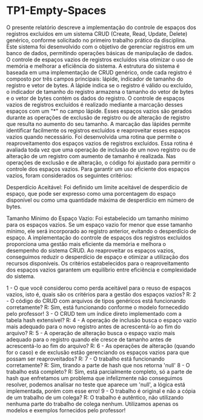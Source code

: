 # TP1-Empty-Spaces

O presente relatório descreve a implementação do controle de espaços dos registros excluídos
em um sistema CRUD (Create, Read, Update, Delete) genérico, conforme solicitado no primeiro
trabalho prático da disciplina. Este sistema foi desenvolvido com o objetivo de gerenciar
registros em um banco de dados, permitindo operações básicas de manipulação de dados.
O controle de espaços vazios de registros excluídos visa otimizar o uso de memória e melhorar a eficiência do sistema.
A estrutura do sistema é baseada em uma implementação de CRUD genérico,
onde cada registro é composto por três campos principais: lápide, indicador de tamanho do registro e vetor de bytes.
A lápide indica se o registro é válido ou excluído, o indicador de tamanho do
registro armazena o tamanho do vetor de bytes e o vetor de bytes contém os dados do registro.
O controle de espaços vazios de registros excluídos é realizado mediante a marcação desses espaços com um "*" no campo lápide. 
Esses espaços vazios são gerados durante as operações de exclusão de registro ou de alteração de registro que resulta no aumento do seu tamanho.
A marcação das lápides permite identificar facilmente os registros excluídos e reaproveitar esses espaços vazios quando necessário.
Foi desenvolvida uma rotina que permite o reaproveitamento dos espaços vazios de registros excluídos. Essa rotina
é avaliada toda vez que uma operação de inclusão de um novo registro ou de alteração de um registro com aumento
de tamanho é realizada. Nas operações de exclusão e de alteração, o código foi ajustado para permitir o controle dos espaços vazios.
Para garantir um uso eficiente dos espaços vazios, foram considerados os seguintes critérios:

Desperdício Aceitável: Foi definido um limite aceitável de desperdício de espaço, que pode ser expresso como uma porcentagem do espaço disponível
ou como uma quantidade máxima de desperdício em número de bytes.

Tamanho Mínimo do Espaço Vazio: Foi estabelecido um tamanho mínimo para os espaços vazios.
Se um espaço vazio for menor que esse tamanho mínimo, ele será incorporado ao registro anterior, evitando o desperdício de espaço.
A implementação do controle de espaços dos registros excluídos proporciona uma gestão mais eficiente da memória
e melhora o desempenho do sistema CRUD. Ao reaproveitar os espaços vazios,
conseguimos reduzir o desperdício de espaço e otimizar a utilização dos recursos disponíveis.
Os critérios estabelecidos para o reaproveitamento dos espaços vazios garantem um equilíbrio entre eficiência e complexidade do sistema.

1 - O que você considerou como perda aceitável para o reuso de espaços vazios, isto é, quais são os critérios para a gestão dos espaços vazios?
R:
2 - O código do CRUD com arquivos de tipos genéricos está funcionando corretamente? 
R: Sim, está funcionando conforme o modelo fornecedido pelo professor!
3 - O CRUD tem um índice direto implementado com a tabela hash extensível?
R:
4 - A operação de inclusão busca o espaço vazio mais adequado para o novo registro antes de acrescentá-lo ao fim do arquivo?
R:
5 - A operação de alteração busca o espaço vazio mais adequado para o registro quando ele cresce de tamanho antes de acrescentá-lo ao fim do arquivo?
R:
6 - As operações de alteração (quando for o caso) e de exclusão estão gerenciando os espaços vazios para que possam ser reaproveitados?
R:
7 - O trabalho está funcionando corretamente?
R: Sim, tirando a parte de hash que nos retorna 'null'
8 - O trabalho está completo?
R: Sim, está parcialmente completo, só a parte de hash que enfretamos um problema que infelizmente não conseguimos resolver, podemos analisar no teste que aparece um 'null', a lógica está implementada, porém com esse erro!
9 - O trabalho é original e não a cópia de um trabalho de um colega?
R: O trabalho é autêntico, não utilizando nenhuma parte do trabalho de colega nenhum. Utilizamos apenas os modelos e exemplos fornecidos pelo professor!
